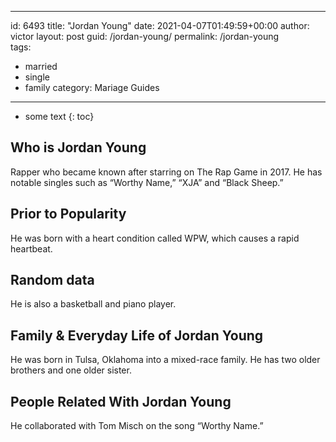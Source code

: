  ---
id: 6493
title: "Jordan Young"
date: 2021-04-07T01:49:59+00:00
author: victor
layout: post
guid: /jordan-young/
permalink: /jordan-young  
tags:
  - married
  - single
  - family
category: Mariage Guides
---

* some text
{: toc}

## Who is Jordan Young

Rapper who became known after starring on The Rap Game in 2017. He has notable singles such as &#8220;Worthy Name,&#8221; &#8220;XJA&#8221; and &#8220;Black Sheep.&#8221; 

## Prior to Popularity

He was born with a heart condition called WPW, which causes a rapid heartbeat. 

## Random data

He is also a basketball and piano player.

## Family & Everyday Life of Jordan Young

He was born in Tulsa, Oklahoma into a mixed-race family. He has two older brothers and one older sister.

## People Related With Jordan Young

He collaborated with Tom Misch on the song &#8220;Worthy Name.&#8221;
 
